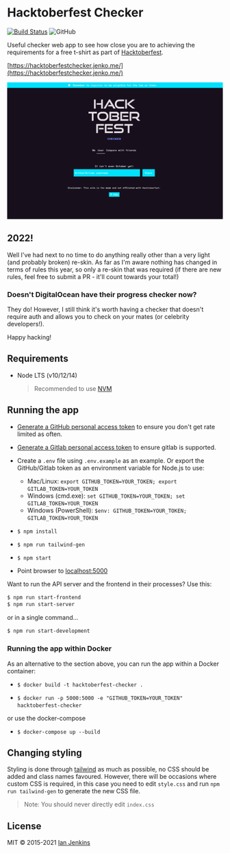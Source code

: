 # Hacktoberfest Checker

[![Build Status](https://img.shields.io/github/workflow/status/jenkoian/hacktoberfest-checker/Build?logo=github)](https://github.com/jenkoian/hacktoberfest-checker/actions?query=workflow%3ABuild)
![GitHub](https://img.shields.io/github/license/mashape/apistatus.svg)

Useful checker web app to see how close you are to achieving the requirements for a free t-shirt as part of [Hacktoberfest](https://hacktoberfest.com/).

[https://hacktoberfestchecker.jenko.me/](https://hacktoberfestchecker.jenko.me/)

![Screenshot](hacktoberfest-checker-2022.png)

## 2022!

Well I've had next to no time to do anything really other than a very light (and probably broken) re-skin.
As far as I'm aware nothing has changed in terms of rules this year, so only a re-skin that was required (if there are new rules, feel free to submit a PR - it'll count towards your total!)

### Doesn't DigitalOcean have their progress checker now?

They do! However, I still think it's worth having a checker that doesn't require auth and allows you to check on your mates (or celebrity developers!).

Happy hacking!

## Requirements

- Node LTS (v10/12/14)
  > Recommended to use [NVM](https://github.com/creationix/nvm)

## Running the app

- [Generate a GitHub personal access token](https://github.com/settings/tokens/new?scopes=&description=Hacktoberfest%20Checker) to ensure you don't get rate limited as often.

- [Generate a Gitlab personal access token](https://gitlab.com/-/profile/personal_access_tokens?scopes=api&name=Hacktoberfest%20Checker) to ensure gitlab is supported.

- Create a `.env` file using `.env.example` as an example. Or export the GitHub/Gitlab token as an environment variable for Node.js to use:

  - Mac/Linux: `export GITHUB_TOKEN=YOUR_TOKEN; export GITLAB_TOKEN=YOUR_TOKEN`
  - Windows (cmd.exe): `set GITHUB_TOKEN=YOUR_TOKEN; set GITLAB_TOKEN=YOUR_TOKEN`
  - Windows (PowerShell): `$env: GITHUB_TOKEN=YOUR_TOKEN; GITLAB_TOKEN=YOUR_TOKEN`

- `$ npm install`

- `$ npm run tailwind-gen`

- `$ npm start`

- Point browser to [localhost:5000](http://localhost:5000)

Want to run the API server and the frontend in their processes? Use this:

```bash
$ npm run start-frontend
$ npm run start-server
```

or in a single command...

```bash
$ npm run start-development
```

### Running the app within Docker

As an alternative to the section above, you can run the app within a Docker container:

- `$ docker build -t hacktoberfest-checker .`

- `$ docker run -p 5000:5000 -e "GITHUB_TOKEN=YOUR_TOKEN" hacktoberfest-checker`

or use the docker-compose

- `$ docker-compose up --build`

## Changing styling

Styling is done through [tailwind](https://tailwindcss.com/) as much as possible, no CSS should be added and class names favoured.
However, there will be occasions where custom CSS is required, in this case you need to edit `style.css`
and run `npm run tailwind-gen` to generate the new CSS file.

> Note: You should never directly edit `index.css`

## License

MIT © 2015-2021 [Ian Jenkins](https://github.com/jenkoian)
